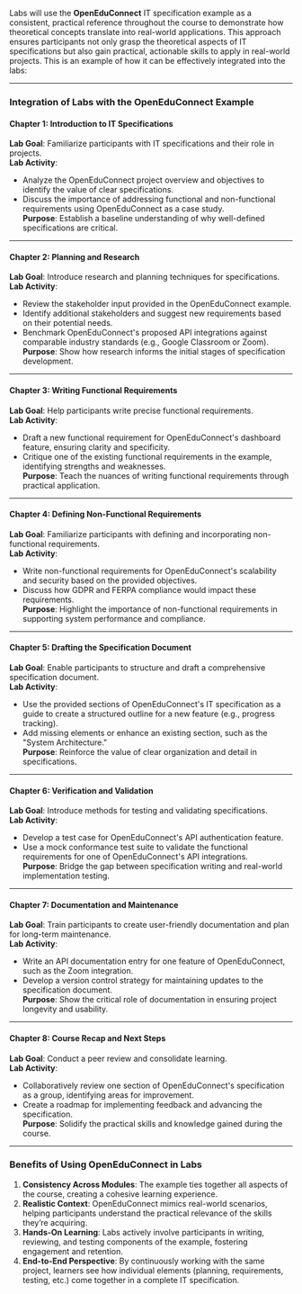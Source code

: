 Labs will use the **OpenEduConnect** IT specification example as a consistent, practical reference throughout the course to demonstrate how theoretical concepts translate into real-world applications. 
This approach ensures participants not only grasp the theoretical aspects of IT specifications but also gain practical, actionable skills to apply in real-world projects.
This is an example of how it can be effectively integrated into the labs:

---

### **Integration of Labs with the OpenEduConnect Example**

#### **Chapter 1: Introduction to IT Specifications**
**Lab Goal**: Familiarize participants with IT specifications and their role in projects.  
**Lab Activity**:  
- Analyze the OpenEduConnect project overview and objectives to identify the value of clear specifications.
- Discuss the importance of addressing functional and non-functional requirements using OpenEduConnect as a case study.  
**Purpose**: Establish a baseline understanding of why well-defined specifications are critical.

---

#### **Chapter 2: Planning and Research**
**Lab Goal**: Introduce research and planning techniques for specifications.  
**Lab Activity**:  
- Review the stakeholder input provided in the OpenEduConnect example.  
- Identify additional stakeholders and suggest new requirements based on their potential needs.
- Benchmark OpenEduConnect's proposed API integrations against comparable industry standards (e.g., Google Classroom or Zoom).  
**Purpose**: Show how research informs the initial stages of specification development.

---

#### **Chapter 3: Writing Functional Requirements**
**Lab Goal**: Help participants write precise functional requirements.  
**Lab Activity**:  
- Draft a new functional requirement for OpenEduConnect's dashboard feature, ensuring clarity and specificity.
- Critique one of the existing functional requirements in the example, identifying strengths and weaknesses.  
**Purpose**: Teach the nuances of writing functional requirements through practical application.

---

#### **Chapter 4: Defining Non-Functional Requirements**
**Lab Goal**: Familiarize participants with defining and incorporating non-functional requirements.  
**Lab Activity**:  
- Write non-functional requirements for OpenEduConnect's scalability and security based on the provided objectives.
- Discuss how GDPR and FERPA compliance would impact these requirements.  
**Purpose**: Highlight the importance of non-functional requirements in supporting system performance and compliance.

---

#### **Chapter 5: Drafting the Specification Document**
**Lab Goal**: Enable participants to structure and draft a comprehensive specification document.  
**Lab Activity**:  
- Use the provided sections of OpenEduConnect's IT specification as a guide to create a structured outline for a new feature (e.g., progress tracking).  
- Add missing elements or enhance an existing section, such as the "System Architecture."  
**Purpose**: Reinforce the value of clear organization and detail in specifications.

---

#### **Chapter 6: Verification and Validation**
**Lab Goal**: Introduce methods for testing and validating specifications.  
**Lab Activity**:  
- Develop a test case for OpenEduConnect's API authentication feature.
- Use a mock conformance test suite to validate the functional requirements for one of OpenEduConnect's API integrations.  
**Purpose**: Bridge the gap between specification writing and real-world implementation testing.

---

#### **Chapter 7: Documentation and Maintenance**
**Lab Goal**: Train participants to create user-friendly documentation and plan for long-term maintenance.  
**Lab Activity**:  
- Write an API documentation entry for one feature of OpenEduConnect, such as the Zoom integration.
- Develop a version control strategy for maintaining updates to the specification document.  
**Purpose**: Show the critical role of documentation in ensuring project longevity and usability.

---

#### **Chapter 8: Course Recap and Next Steps**
**Lab Goal**: Conduct a peer review and consolidate learning.  
**Lab Activity**:  
- Collaboratively review one section of OpenEduConnect's specification as a group, identifying areas for improvement.
- Create a roadmap for implementing feedback and advancing the specification.  
**Purpose**: Solidify the practical skills and knowledge gained during the course.

---

### **Benefits of Using OpenEduConnect in Labs**
1. **Consistency Across Modules**: The example ties together all aspects of the course, creating a cohesive learning experience.  
2. **Realistic Context**: OpenEduConnect mimics real-world scenarios, helping participants understand the practical relevance of the skills they’re acquiring.  
3. **Hands-On Learning**: Labs actively involve participants in writing, reviewing, and testing components of the example, fostering engagement and retention.  
4. **End-to-End Perspective**: By continuously working with the same project, learners see how individual elements (planning, requirements, testing, etc.) come together in a complete IT specification.
